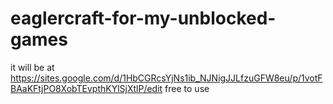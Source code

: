 # eaglercraft-for-my-unblocked-games
it will be at https://sites.google.com/d/1HbCGRcsYjNs1ib_NJNigJJLfzuGFW8eu/p/1votFBAaKFtjPO8XobTEvpthKYlSjXtlP/edit
free to use

